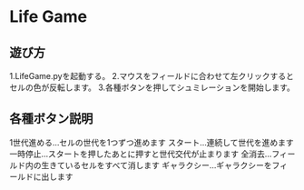 # Life Game

## 遊び方
1.LifeGame.pyを起動する。
2.マウスをフィールドに合わせて左クリックするとセルの色が反転します。
3.各種ボタンを押してシュミレーションを開始します。

## 各種ボタン説明
1世代進める…セルの世代を1つずつ進めます
スタート…連続して世代を進めます
一時停止…スタートを押したあとに押すと世代交代が止まります
全消去…フィールド内の生きているセルをすべて消します
ギャラクシー…ギャラクシーをフィールドに出します
